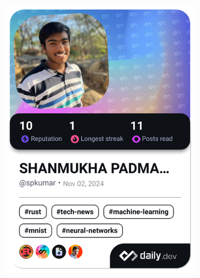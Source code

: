 <a href="https://app.daily.dev/spkumar"><img src="/devcard.png" width="652" alt="SHANMUKHA PADMA KUMAR. CHALLA's Dev Card"/></a>
